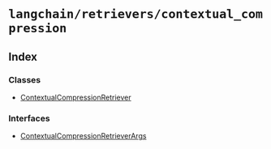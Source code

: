 `langchain/retrievers/contextual_compression`
=============================================

Index[](#index "Direct link to Index")
---------------------------------------

### Classes[](#classes "Direct link to Classes")

*   [ContextualCompressionRetriever](/docs/api/retrievers_contextual_compression/classes/ContextualCompressionRetriever)

### Interfaces[](#interfaces "Direct link to Interfaces")

*   [ContextualCompressionRetrieverArgs](/docs/api/retrievers_contextual_compression/interfaces/ContextualCompressionRetrieverArgs)